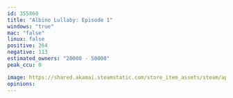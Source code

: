 ```yaml
---
id: 355860
title: "Albino Lullaby: Episode 1"
windows: "true"
mac: "false"
linux: false
positive: 264
negative: 113
estimated_owners: "20000 - 50000"
peak_ccu: 0

image: https://shared.akamai.steamstatic.com/store_item_assets/steam/apps/355860/header.jpg?t=1478193061
opinions:
---
```

